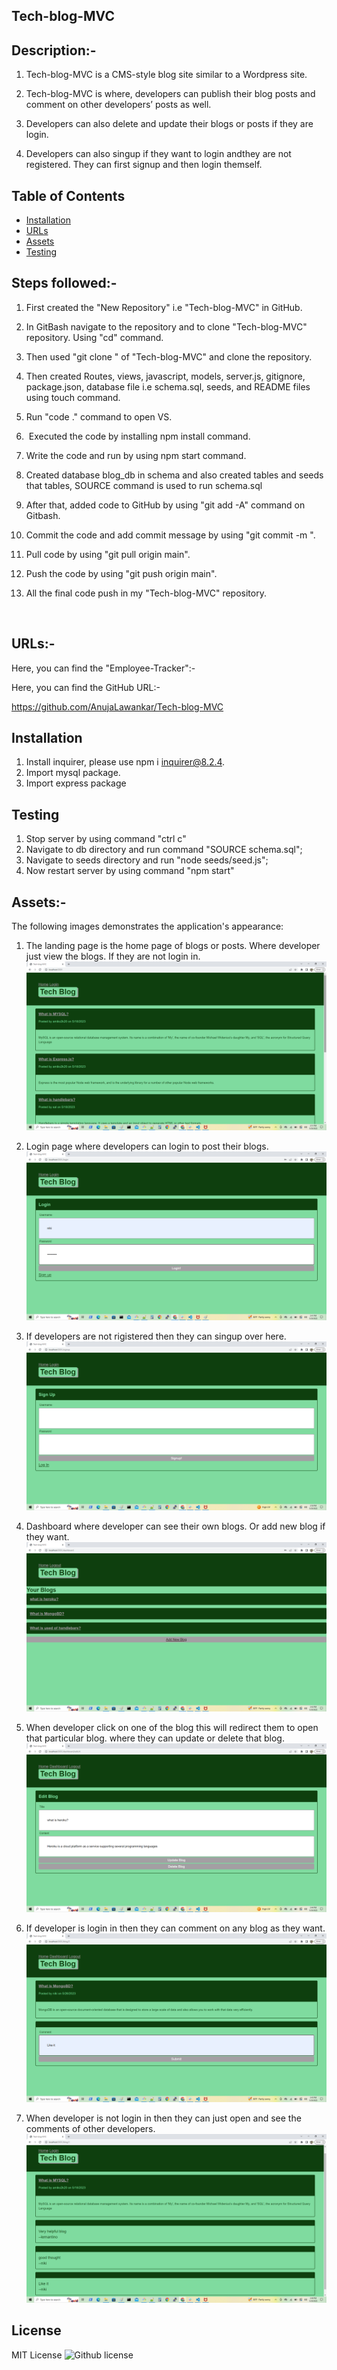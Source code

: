 ## Tech-blog-MVC


## Description:-

1. Tech-blog-MVC is a CMS-style blog site similar to a Wordpress site.

2. Tech-blog-MVC is where, developers can publish their blog posts and comment on other developers’ posts as well. 

3. Developers can also delete and update their blogs or posts if they are login.

4. Developers can also singup if they want to login andthey are not registered. They can first signup and then login themself.


## Table of Contents

 *  [Installation](#installation)
 *  [URLs](#URLs)
 *  [Assets](#Assets)
 *  [Testing](#testing)



## Steps followed:-

1. First created the "New Repository" i.e "Tech-blog-MVC" in GitHub.

2. In GitBash  navigate to the repository and  to clone "Tech-blog-MVC" repository. Using "cd" command.

3. Then used "git clone <ssh key>" of "Tech-blog-MVC" and clone the repository.

4. Then  created Routes, views, javascript, models, server.js, gitignore, package.json, database file i.e schema.sql, seeds, and README files using touch command.

5. Run "code ." command to open VS.

6.  Executed the code by installing npm install command.

7. Write the code and run by using npm start command.

8.  Created  database blog_db in schema and also created tables and seeds that tables, SOURCE command is used to run  schema.sql

9. After that, added code to GitHub by using "git add -A" command on Gitbash. 

10. Commit the code and add commit message by using "git commit -m <message>".

11. Pull code by using "git pull origin main".

12. Push the code by using "git push origin main".

13. All the final code push in my "Tech-blog-MVC" repository.


 

## URLs:-
Here, you can find the  "Employee-Tracker":- 




Here, you can find the GitHub URL:-

https://github.com/AnujaLawankar/Tech-blog-MVC


## Installation

1. Install inquirer, please use npm i inquirer@8.2.4.
2. Import mysql package.
3. Import express package




## Testing

1. Stop server by using command "ctrl c"
2. Navigate to db directory and run command "SOURCE schema.sql";
3. Navigate to seeds directory and run "node seeds/seed.js";
4. Now restart server by using command "npm start"



## Assets:-

The following images demonstrates the application's appearance:


1. The landing page is the home page of blogs or posts. Where developer just view the blogs. If they are not login in.
![Website](./assets/images/screenshotnew1.png)

2. Login page where developers can login to post their blogs.
![Website](./assets/images/screenshot2.png)

3. If developers are not rigistered then they can singup over here.
![Website](./assets/images/screenshot7.png)

4. Dashboard where developer can see their own blogs. Or add new blog if they want.
![Website](./assets/images/screenshot3.png)

5. When developer click on one of the blog this will redirect them to open that particular blog. where they can update or delete that blog.
![Website](./assets/images/screenshot4.png)

6. If developer is login in then they can comment on any blog as they want.
![Website](./assets/images/screenshot5.png)

7. When developer is not login in then they can just open and see the comments of other developers.
![Website](./assets/images/screenshot6.png)


## License

 MIT  License  ![Github license](https://img.shields.io/badge/license-MIT-blue.svg)